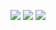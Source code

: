 ![](https://img.shields.io/github/release-pre/qubyte/rubidium.svg)
![](https://img.shields.io/github/tag/expressjs/express.svg)
![](https://img.shields.io/github/release/zhangjicheng/ZJC.svg)
